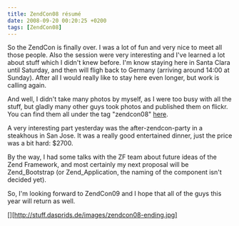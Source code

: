 ```yaml
---
title: ZendCon08 résumé
date: 2008-09-20 00:20:25 +0200
tags: [ZendCon08]
---
```


So the ZendCon is finally over. I was a lot of fun and very nice to meet all those people. Also the session were very interesting and I've learned a lot about stuff which I didn't knew before. I'm know staying here in Santa Clara until Saturday, and then will fligh back to Germany (arriving around 14:00 at Sunday). After all I would really like to stay here even longer, but work is calling again.

And well, I didn't take many photos by myself, as I were too busy with all the stuff, but gladly many other guys took photos and published them on flickr. You can find them all under the tag "zendcon08" [here](http://www.flickr.com/photos/tags/zendcon08/).

A very interesting part yesterday was the after-zendcon-party in a steakhous in San Jose. It was a really good entertained dinner, just the price was a bit hard: $2700.

By the way, I had some talks with the ZF team about future ideas of the Zend Framework, and most certainly my next proposal will be Zend_Bootstrap (or Zend_Application, the naming of the component isn't decided yet).

So, I'm looking forward to ZendCon09 and I hope that all of the guys this year will return as well.

[][http://stuff.dasprids.de/images/zendcon08-ending.jpg]